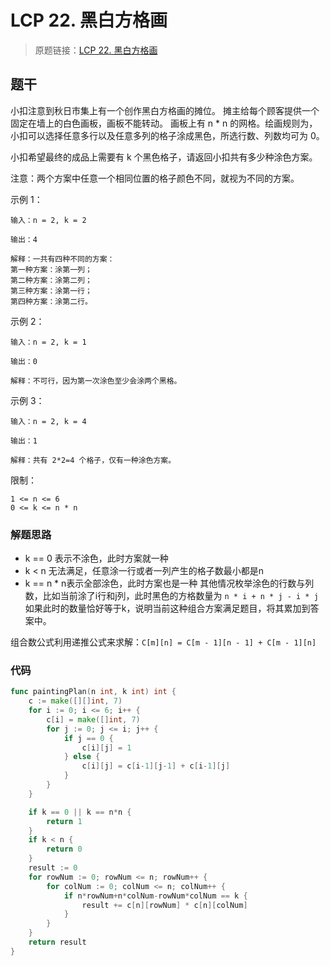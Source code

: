 # LCP 22. 黑白方格画
> 原题链接：[LCP 22. 黑白方格画](https://leetcode-cn.com/problems/ccw6C7/)

## 题干
小扣注意到秋日市集上有一个创作黑白方格画的摊位。
摊主给每个顾客提供一个固定在墙上的白色画板，画板不能转动。
画板上有 n * n 的网格。绘画规则为，小扣可以选择任意多行以及任意多列的格子涂成黑色，所选行数、列数均可为 0。

小扣希望最终的成品上需要有 k 个黑色格子，请返回小扣共有多少种涂色方案。

注意：两个方案中任意一个相同位置的格子颜色不同，就视为不同的方案。

示例 1：
```
输入：n = 2, k = 2

输出：4

解释：一共有四种不同的方案：
第一种方案：涂第一列；
第二种方案：涂第二列；
第三种方案：涂第一行；
第四种方案：涂第二行。
```
示例 2：
```
输入：n = 2, k = 1

输出：0

解释：不可行，因为第一次涂色至少会涂两个黑格。
```
示例 3：
```
输入：n = 2, k = 4

输出：1

解释：共有 2*2=4 个格子，仅有一种涂色方案。
```

限制：
```
1 <= n <= 6
0 <= k <= n * n
```

### 解题思路
+ k == 0 表示不涂色，此时方案就一种
+ k < n 无法满足，任意涂一行或者一列产生的格子数最小都是n
+ k == n * n表示全部涂色，此时方案也是一种
其他情况枚举涂色的行数与列数，比如当前涂了i行和j列，此时黑色的方格数量为 
``n * i + n * j - i * j``如果此时的数量恰好等于k，说明当前这种组合方案满足题目，将其累加到答案中。

组合数公式利用递推公式来求解：``C[m][n] = C[m - 1][n - 1] + C[m - 1][n]``


### 代码
```go
func paintingPlan(n int, k int) int {
	c := make([][]int, 7)
	for i := 0; i <= 6; i++ {
		c[i] = make([]int, 7)
		for j := 0; j <= i; j++ {
			if j == 0 {
				c[i][j] = 1
			} else {
				c[i][j] = c[i-1][j-1] + c[i-1][j]
			}
		}
	}

	if k == 0 || k == n*n {
		return 1
	}
	if k < n {
		return 0
	}
	result := 0
	for rowNum := 0; rowNum <= n; rowNum++ {
		for colNum := 0; colNum <= n; colNum++ {
			if n*rowNum+n*colNum-rowNum*colNum == k {
				result += c[n][rowNum] * c[n][colNum]
			}
		}
	}
	return result
}
```
